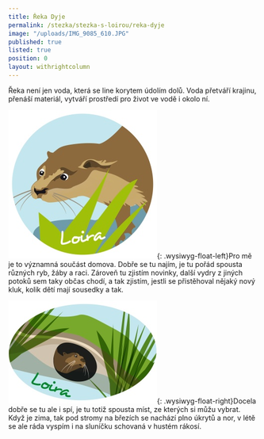 ```yaml
---
title: Řeka Dyje
permalink: /stezka/stezka-s-loirou/reka-dyje
image: "/uploads/IMG_9085_610.JPG"
published: true
listed: true
position: 0
layout: withrightcolumn
---
```

Řeka není jen voda, která se line korytem údolím dolů. Voda přetváří
krajinu, přenáší materiál, vytváří prostředí pro život ve vodě i okolo
ní.

![](/uploads/Loira_05_300.jpg){: .wysiwyg-float-left}Pro mě je to
významná součást domova. Dobře se tu najím, je tu pořád spousta různých
ryb, žáby a raci. Zároveň tu zjistím novinky, další vydry z jiných
potoků sem taky občas chodí, a tak zjistím, jestli se přistěhoval nějaký
nový kluk, kolik dětí mají sousedky a tak.

![](/uploads/Loira_02_300.jpg){: .wysiwyg-float-right}Docela dobře se tu
ale i spí, je tu totiž spousta míst, ze kterých si můžu vybrat. Když je
zima, tak pod stromy na březích se nachází plno úkrytů a nor, v létě se
ale ráda vyspím i na sluníčku schovaná v hustém rákosí.
